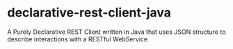 declarative-rest-client-java
============================

A Purely Declarative REST Client written in Java that uses JSON structure to describe interactions with a RESTful WebService
